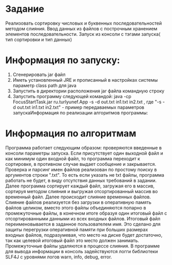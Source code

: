 # Задание
Реализовать сортировку числовых и буквенных последовательностей методом слияния. Ввод данных из файлов с построчным хранением элементов последовательности. Запуск из консоли с тэгами запуска( тип сортировки и тип данных)

# Информация по запуску:
1. Сгенерировать jar файл 
2. Иметь установленный JRE и прописанный в настройках системы параметр class path для java
3. Запустить в директории расположения jar файла командную строку
4. Запустить программу следующей командой: 
java -cp FocusStartTask.jar ru.turlyunef.App -s -d out.txt in1.txt in2.txt
, где "-s -d out.txt in1.txt in2.txt" - пример передаваемых параметров запускаИнформация по реализации алгоритмов программы:

# Информация по алгоритмам
Программа работает следующим образом: проверяются введенные в консоли параметры запуска. Если присутствует один выходной файл и как минимум один входной файл, то программа переходит к сортировке, в противном случае выдает сообщение и закрывается. 
Проверка и парсинг имен файлов реализован по простому поиску в аргументов строки ".txt". То есть если указать не txt файлы, программа работать не будет, в виду отсутствия данных требований в задании. Далее программа сортирует каждый файл, загружая его в массив, сортируя методом слияния и выгружая отсортированный массив во временный файл. Далее происходит слияние временных файлов. Слияние файлов реализуется без загрузки в оперативную память файлов целиком, вместо этого файлы объединяются попарно в промежуточные файлы, в конечном итоге образуя один итоговый файл с отсортированными данными из всех входных файлов. Итоговый файл переименовывается в заданное пользователем имя. Это сделано для защиты перегрузки оперативной памяти при больших размерах входных файлов, подразумевая, что место на диске будет достаточно, так как целевой итоговый файл это место должен занимать. Промежуточные файлы удаляются в процессе слияния.
В программе для вывода информации в консоль задействуются логги библиотеки SLF4J с уровнями логов warn, info, debug, error.
